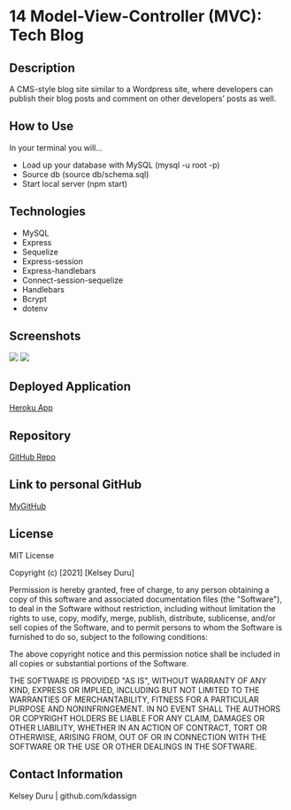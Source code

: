 # 14 Model-View-Controller (MVC): Tech Blog

## Description

A CMS-style blog site similar to a Wordpress site, where developers can publish their blog posts and comment on other developers’ posts as well.

## How to Use
In your terminal you will...
- Load up your database with MySQL (mysql -u root -p) 
- Source db (source db/schema.sql) 
- Start local server (npm start)

## Technologies
- MySQL
- Express
- Sequelize
- Express-session
- Express-handlebars
- Connect-session-sequelize
- Handlebars
- Bcrypt
- dotenv

## Screenshots
![](https://i.ibb.co/vJH2X6t/techblog2.png)
![](https://i.ibb.co/6YP3Lzy/techblog1.png)

## Deployed Application

[Heroku App](https://pacific-bastion-54487.herokuapp.com/)

## Repository

[GitHub Repo](https://github.com/kdassign/HW14-MVC-TECHBLOG)

## Link to personal GitHub
[MyGitHub](https://github.com/kdassign)

## License
MIT License

Copyright (c) [2021] [Kelsey Duru]

Permission is hereby granted, free of charge, to any person obtaining a copy
of this software and associated documentation files (the "Software"), to deal
in the Software without restriction, including without limitation the rights
to use, copy, modify, merge, publish, distribute, sublicense, and/or sell
copies of the Software, and to permit persons to whom the Software is
furnished to do so, subject to the following conditions:

The above copyright notice and this permission notice shall be included in all
copies or substantial portions of the Software.

THE SOFTWARE IS PROVIDED "AS IS", WITHOUT WARRANTY OF ANY KIND, EXPRESS OR
IMPLIED, INCLUDING BUT NOT LIMITED TO THE WARRANTIES OF MERCHANTABILITY,
FITNESS FOR A PARTICULAR PURPOSE AND NONINFRINGEMENT. IN NO EVENT SHALL THE
AUTHORS OR COPYRIGHT HOLDERS BE LIABLE FOR ANY CLAIM, DAMAGES OR OTHER
LIABILITY, WHETHER IN AN ACTION OF CONTRACT, TORT OR OTHERWISE, ARISING FROM,
OUT OF OR IN CONNECTION WITH THE SOFTWARE OR THE USE OR OTHER DEALINGS IN THE
SOFTWARE.

## Contact Information
Kelsey Duru | github.com/kdassign
